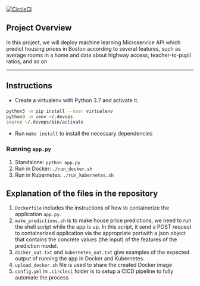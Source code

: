 [![CircleCI](https://dl.circleci.com/status-badge/img/gh/kankaye/udacity-project4/tree/main.svg?style=svg)](https://dl.circleci.com/status-badge/redirect/gh/kankaye/udacity-project4/tree/main)

## Project Overview

In this project, we will deploy machine learning Microservice API which predict housing prices in Boston according to several features, such as average rooms in a home and data about highway access, teacher-to-pupil ratios, and so on

---

## Instructions

* Create a virtualenv with Python 3.7 and activate it. 
```bash
python3 -m pip install --user virtualenv
python3 -m venv ~/.devops
source ~/.devops/bin/activate
```
* Run `make install` to install the necessary dependencies

### Running `app.py`

1. Standalone:  `python app.py`
2. Run in Docker:  `./run_docker.sh`
3. Run in Kubernetes:  `./run_kubernetes.sh`

## Explanation of the files in the repository

1. `Dockerfile` includes the instructions of how to containerize the application `app.py`. 
2. `make_predictions.sh` is to make house price predictions, we need to run the shell script  while the app is up. In this script, it send a POST request to containerized application via the appropriate portwith a json object that contains the concrete values (the input) of the features of the prediction model.
3. `docker_out.txt` and `kubernetes_out.txt` give examples of the expected output of running the app in Docker and Kubernetes. 
4. `upload_docker.sh` file is used to share the created Docker image
5. `config.yml` in `.circleci` folder is to setup a CICD pipeline to fully automate the process

